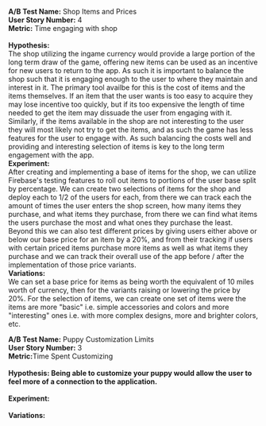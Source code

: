 <b>A/B Test Name:</b> Shop Items and Prices<br>
<b>User Story Number:</b> 4 <br>
<b>Metric:</b> Time engaging with shop <br>
<br>
<b>Hypothesis:</b> <br>
The shop utilizing the ingame currency would provide a large portion of the long term draw of the game, offering new items can be used as an incentive for new users to return to the app. As such it is important to balance the shop such that it is engaging enough to the user to where they maintain and interest in it. The primary tool availbe for this is the cost of items and the items themselves. If an item that the user wants is too easy to acquire they may lose incentive too quickly, but if its too expensive the length of time needed to get the item may dissuade the user from engaging with it. Similarly, if the items available in the shop are not interesting to the user they will most likely not try to get the items, and as such the game has less features for the user to engage with. As such balancing the costs well and providing and interesting selection of items is key to the long term engagement with the app. <br>
<b>Experiment:</b> <br>
After creating and implementing a base of items for the shop, we can utilize Firebase's testing features to roll out items to portions of the user base split by percentage. We can create two selections of items for the shop and deploy each to 1/2 of the users for each, from there we can track each the amount of times the user enters the shop screen, how many items they purchase, and what items they purchase, from there we can find what items the users purchase the most and what ones they purchase the least. Beyond this we can also test different prices by giving users either above or below our base price for an item by a 20%, and from their tracking if users with certain priced items purchase more items as well as what items they purchase and we can track their overall use of the app before / after the implementation of those price variants. <br>
<b>Variations:</b> <br>
We can set a base price for items as being worth the equivalent of 10 miles worth of currency, then for the variants raising or lowering the price by 20%. For the selection of items, we can create one set of items were the items are more "basic" i.e. simple accessories and colors and more "interesting" ones i.e. with more complex designs, more and brighter colors, etc. <br>

<b>A/B Test Name:</b> Puppy Customization Limits<br>
<b>User Story Number:</b> 3<br>
<b>Metric:</b>Time Spent Customizing <br>
<br>
<b>Hypothesis: Being able to customize your puppy would allow the user to feel more of a connection to the application. </b> <br>
<br>
<b>Experiment:</b> <br>
<br>
<b>Variations:</b> <br>
<br>
